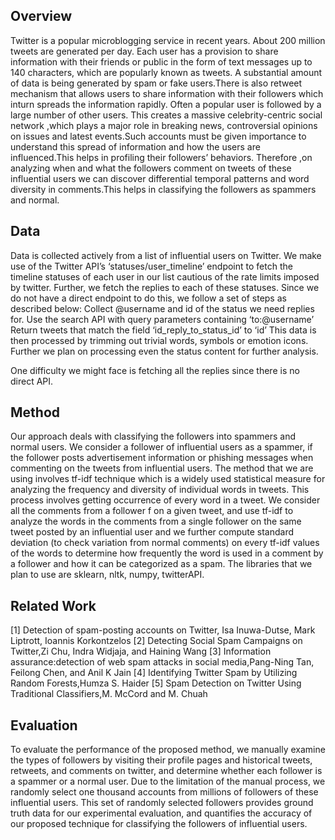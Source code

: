 ## Overview

Twitter is a popular microblogging service in recent years. About 200 million tweets are generated per day. Each user has a provision to share information with their friends or public in the form of text messages up to 140 characters, which are popularly known as tweets. A substantial amount of data is being generated by spam or fake users.There is also retweet mechanism that allows users to share information with their followers which inturn spreads the information rapidly. Often a popular user is followed by a large number of other users. This creates a massive celebrity-centric social network ,which plays a major role in breaking news, controversial opinions on issues and latest events.Such accounts must be given importance to understand this spread of information and how the users are influenced.This helps in profiling their followers’ behaviors. Therefore ,on analyzing when and what the followers comment on tweets of these influential users we can discover differential temporal patterns and word diversity in comments.This helps in classifying the followers as spammers and normal.

## Data

Data is collected actively from a list of influential users on Twitter. We make use of the Twitter API’s ‘statuses/user_timeline’ endpoint to fetch the timeline statuses of each user in our list cautious of the rate limits imposed by twitter. Further, we fetch the replies to each of these statuses. Since we do not have a direct endpoint to do this, we follow a set of steps as described below:
Collect @username and id of the status we need replies for.
Use the search API with query parameters containing ‘to:@username’
Return tweets that match the field ‘id_reply_to_status_id’ to ‘id’
This data is then processed by trimming out trivial words, symbols or emotion icons. Further we plan on processing even the status content for further analysis.

One difficulty we might face is fetching all the replies since there is no direct API.

## Method

Our approach deals with classifying the followers into spammers and normal users. We consider a follower of influential users as a spammer, if the follower posts advertisement information or phishing messages when commenting on the tweets from influential users.
The method that we are using involves tf-idf technique which is a widely used statistical measure for analyzing the frequency and diversity of individual words in tweets. This process involves getting occurrence of every word in a tweet. We consider all the comments from a follower f on a given tweet, and use tf-idf to analyze the words in the comments from a single follower on the same tweet posted by an influential user and we further compute standard deviation (to check variation from normal comments) on every tf-idf values of the words to determine how frequently the word is used in a comment  by a follower and how it can be categorized as a spam. The libraries that we plan to use are sklearn, nltk, numpy, twitterAPI.


## Related Work

[1] Detection of spam-posting accounts on Twitter, Isa Inuwa-Dutse, Mark Liptrott, Ioannis Korkontzelos
[2] Detecting Social Spam Campaigns on Twitter,Zi Chu, Indra Widjaja, and Haining Wang
[3] Information assurance:detection of web spam attacks in social media,Pang-Ning Tan, Feilong Chen, and Anil K Jain
[4] Identifying Twitter Spam by Utilizing Random Forests,Humza S. Haider
[5] Spam Detection on Twitter Using Traditional Classifiers,M. McCord and M. Chuah


## Evaluation

To evaluate the performance of the proposed method, we manually examine the types of followers by visiting their profile pages and historical tweets, retweets, and comments on twitter, and determine whether each follower is a spammer or a normal user. Due to the limitation of the manual process, we randomly select one thousand accounts from millions of followers of these influential users. This set of randomly selected followers provides ground truth data for our experimental evaluation, and quantifies the accuracy of our proposed technique for classifying the followers of influential users.




